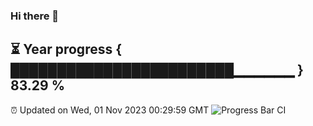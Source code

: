 ### Hi there 👋
⏳ Year progress { ████████████████████████▁▁▁▁▁▁ } 83.29 %
---
⏰ Updated on Wed, 01 Nov 2023 00:29:59 GMT
![Progress Bar CI](https://github.com/Moyi321/Moyi321/workflows/Progress%20Bar%20CI/badge.svg)
